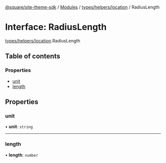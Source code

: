 [@square/site-theme-sdk](../GettingStarted.md) / [Modules](../modules.md) / [types/helpers/location](../modules/types_helpers_location.md) / RadiusLength

# Interface: RadiusLength

[types/helpers/location](../modules/types_helpers_location.md).RadiusLength

## Table of contents

### Properties

- [unit](types_helpers_location.RadiusLength.md#unit)
- [length](types_helpers_location.RadiusLength.md#length)

## Properties

### unit

• **unit**: `string`

___

### length

• **length**: `number`
